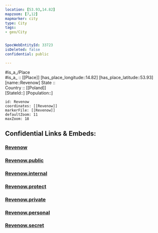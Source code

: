 ```yaml
---
location: [53.93,14.82] 
mapzoom: [7,12] 
mapmarker: city 
type: City
tags:
- geo/City


SpocWebEntityId: 33723
isDeleted: false
confidential: public

---
```

#is_a_/Place  
#is_a_ :: [[Place]] 
[has_place_longitude::14.82] 
[has_place_latitude::53.93] 
[name::Revenow] 
State ::  
Country :: [[Poland]]  
[StateId::] 
[Population::] 



```leaflet
id: Revenow
coordinates: [[Revenow]] 
markerFile: [[Revenow]] 
defaultZoom: 11 
maxZoom: 18
```


## Confidential Links & Embeds: 

### [Revenow](/_Standards/Earth/Continent/Europe/Europe~East/Poland/Provinces~Poland/West_Pomeranian/City/Revenow.md) 

### [Revenow.public](/_public/Earth/Continent/Europe/Europe~East/Poland/Provinces~Poland/West_Pomeranian/City/Revenow.public.md) 

### [Revenow.internal](/_internal/Earth/Continent/Europe/Europe~East/Poland/Provinces~Poland/West_Pomeranian/City/Revenow.internal.md) 

### [Revenow.protect](/_protect/Earth/Continent/Europe/Europe~East/Poland/Provinces~Poland/West_Pomeranian/City/Revenow.protect.md) 

### [Revenow.private](/_private/Earth/Continent/Europe/Europe~East/Poland/Provinces~Poland/West_Pomeranian/City/Revenow.private.md) 

### [Revenow.personal](/_personal/Earth/Continent/Europe/Europe~East/Poland/Provinces~Poland/West_Pomeranian/City/Revenow.personal.md) 

### [Revenow.secret](/_secret/Earth/Continent/Europe/Europe~East/Poland/Provinces~Poland/West_Pomeranian/City/Revenow.secret.md)


